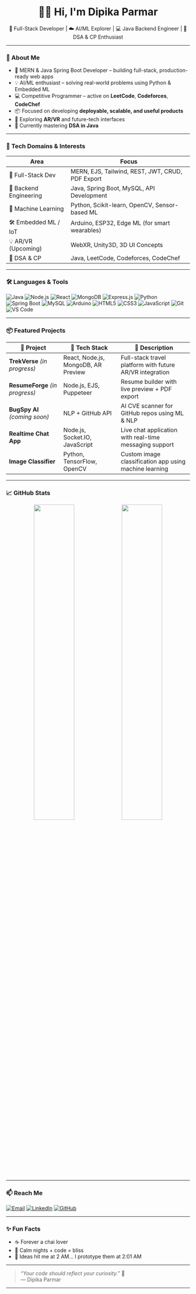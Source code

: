 <h1 align="center">👩‍💻 Hi, I'm Dipika Parmar</h1>
<p align="center">
  🚀 Full-Stack Developer | ☁️ AI/ML Explorer | 💻 Java Backend Engineer | 🧠 DSA & CP Enthusiast
</p>

---

### 🧭 About Me

- 🔧 MERN & Java Spring Boot Developer – building full-stack, production-ready web apps
- 💡 AI/ML enthusiast – solving real-world problems using Python & Embedded ML
- 💻 Competitive Programmer – active on **LeetCode**, **Codeforces**, **CodeChef**
- 📦 Focused on developing **deployable, scalable, and useful products**
- 🧠 Exploring **AR/VR** and future-tech interfaces
- 🧰 Currently mastering **DSA in Java**

---

### 🎯 Tech Domains & Interests

| Area | Focus |
|------|-------|
| 🔨 Full-Stack Dev | MERN, EJS, Tailwind, REST, JWT, CRUD, PDF Export |
| 🚀 Backend Engineering | Java, Spring Boot, MySQL, API Development |
| 🧠 Machine Learning | Python, Scikit-learn, OpenCV, Sensor-based ML |
| 🛠 Embedded ML / IoT | Arduino, ESP32, Edge ML (for smart wearables) |
| 💡 AR/VR (Upcoming) | WebXR, Unity3D, 3D UI Concepts |
| 🎯 DSA & CP | Java, LeetCode, Codeforces, CodeChef |

---

### 🛠️ Languages & Tools

![Java](https://img.shields.io/badge/Java-%23007396.svg?style=flat&logo=java&logoColor=white)
![Node.js](https://img.shields.io/badge/Node.js-%23339933.svg?style=flat&logo=node.js&logoColor=white)
![React](https://img.shields.io/badge/React-%2361DAFB.svg?style=flat&logo=react&logoColor=black)
![MongoDB](https://img.shields.io/badge/MongoDB-%2347A248.svg?style=flat&logo=mongodb&logoColor=white)
![Express.js](https://img.shields.io/badge/Express.js-%23000000.svg?style=flat&logo=express&logoColor=white)
![Python](https://img.shields.io/badge/Python-3776AB?style=flat&logo=python&logoColor=white)
![Spring Boot](https://img.shields.io/badge/SpringBoot-%236DB33F?style=flat&logo=spring-boot&logoColor=white)
![MySQL](https://img.shields.io/badge/MySQL-%2300f.svg?style=flat&logo=mysql&logoColor=white)
![Arduino](https://img.shields.io/badge/Arduino-%2300978F?style=flat&logo=arduino&logoColor=white)
![HTML5](https://img.shields.io/badge/HTML5-e34c26?style=flat&logo=html5&logoColor=white)
![CSS3](https://img.shields.io/badge/CSS3-264de4?style=flat&logo=css3&logoColor=white)
![JavaScript](https://img.shields.io/badge/JavaScript-F7DF1E?style=flat&logo=javascript&logoColor=black)
![Git](https://img.shields.io/badge/Git-F05032?style=flat&logo=git&logoColor=white)
![VS Code](https://img.shields.io/badge/VSCode-007ACC?style=flat&logo=visual-studio-code)

---

### 📦 Featured Projects

| 🚀 Project | 🔧 Tech Stack | 🌟 Description |
|-----------|---------------|----------------|
| **TrekVerse** *(in progress)*| React, Node.js, MongoDB, AR Preview | Full-stack travel platform with future AR/VR integration |
| **ResumeForge** *(in progress)* | Node.js, EJS, Puppeteer | Resume builder with live preview + PDF export |
| **BugSpy AI** *(coming soon)* | NLP + GitHub API | AI CVE scanner for GitHub repos using ML & NLP |
| **Realtime Chat App**  | Node.js, Socket.IO, JavaScript | Live chat application with real-time messaging support |
| **Image Classifier**  | Python, TensorFlow, OpenCV | Custom image classification app using machine learning|



---


### 📈 GitHub Stats

<p align="center">
  <img src="https://github-readme-stats.vercel.app/api?username=parmardipika&show_icons=true&theme=tokyonight&hide_border=true" width="47%" />
  <img src="https://github-readme-streak-stats.herokuapp.com/?user=parmardipika&theme=tokyonight&hide_border=true" width="47%" />
</p>

---

### 📫 Reach Me

[![Email](https://img.shields.io/badge/Gmail-red?style=flat-square&logo=gmail&logoColor=white)](mailto:parmardipika61825@gmail.com)
[![LinkedIn](https://img.shields.io/badge/LinkedIn-blue?style=flat-square&logo=linkedin)](https://www.linkedin.com/in/dipika-p-956378290/)
[![GitHub](https://img.shields.io/badge/GitHub-black?style=flat-square&logo=github)](https://github.com/parmardipika)

---

### ✨ Fun Facts

- ☕ Forever a chai lover
- 🧘 Calm nights + code = bliss
- 💭 Ideas hit me at 2 AM… I prototype them at 2:01 AM

---

> _“Your code should reflect your curiosity.”_ 💫  
> — Dipika Parmar


---



